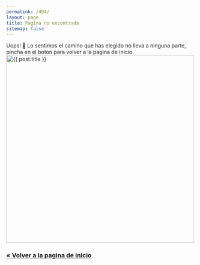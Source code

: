 ```yaml
---
permalink: /404/
layout: page
title: Pagina no encontrada
sitemap: false
---
```


<div class="small-8 small-centered columns">
  Uops! 🐶 Lo sentimos el camino que has elegido no lleva a ninguna parte, pincha en el boton para volver a la pagina de inicio.
</div>
<div class="text-center">
  <img src= "{{site.url}}/assets/img/world/prohibido-el-paso-border.jpg" width="500" height="auto" alt="{{ post.title }}">
</div>
<div class="text-center">
  <h3><a class="button" href="/">« Volver a la pagina de inicio</a></h3>
</div>


<script type="text/javascript">
  var GOOG_FIXURL_LANG = '{{ site.language }}';
  var GOOG_FIXURL_SITE = '{{ site.url }}';
</script>
<script type="text/javascript"
  src="//linkhelp.clients.google.com/tbproxy/lh/wm/fixurl.js">
</script>
